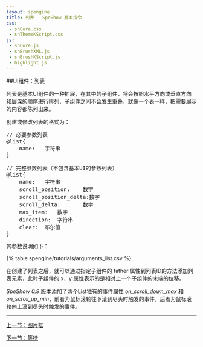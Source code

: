 ```yaml
---
layout: spengine
title: 列表 - SpeShow 基本指令
css:
 - shCore.css
 - shThemeKScript.css
js:
 - shCore.js
 - shBrushXML.js
 - shBrushKScript.js
 - highlight.js
---
```


##UI组件：列表

列表是基本UI组件的一种扩展，在其中的子组件，将会按照水平方向或垂直方向和层深的顺序进行排列，子组件之间不会发生重叠，就像一个表一样，把需要展示的内容都陈列出来。

创建或修改列表的格式为：

<pre class="brush: ks">
// 必要参数列表
@list{
    name:	字符串
}

// 完整参数列表（不包含基本UI的参数列表）
@list{
    name:	字符串
    scroll_position:	数字
    scroll_position_delta:数字
    scroll_delta:		数字
    max_item:	数字
    direction:	字符串
    clear:	布尔值
}
</pre>

其参数说明如下：

{% table spengine/tutorials/arguments_list.csv %}

在创建了列表之后，就可以通过指定子组件的 father 属性到列表ID的方法添加列表元素，此时子组件的 x，y 属性表示的是相对上一个子组件的末端的位移。

*SpeShow 0.9* 版本添加了两个List独有的事件属性 *on_scroll_down_max* 和 *on_scroll_up_min*，前者为鼠标滚轮往下滚到尽头时触发的事件，后者为鼠标滚轮向上滚到尽头时触发的事件。

**********************************************************************

[上一节：图片框](tutorial_standard_picturebox.html)

[下一节：等待](tutorial_standard_wait.html)
